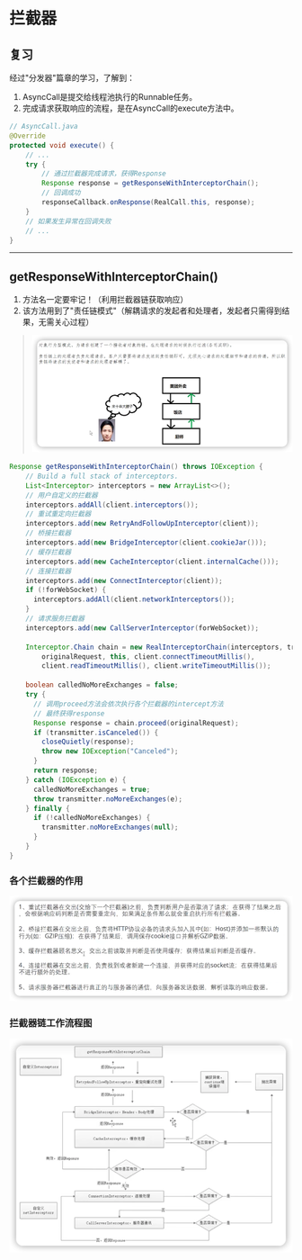 # 拦截器

## 复习
经过"分发器"篇章的学习，了解到：
1. AsyncCall是提交给线程池执行的Runnable任务。
2. 完成请求获取响应的流程，是在AsyncCall的execute方法中。
``` java
// AsyncCall.java
@Override 
protected void execute() {
    // ...
    try {
        // 通过拦截器完成请求，获得Response
        Response response = getResponseWithInterceptorChain();
        // 回调成功
        responseCallback.onResponse(RealCall.this, response);
    }
    // 如果发生异常在回调失败
    // ...
}
```
***
## getResponseWithInterceptorChain()

1. 方法名一定要牢记！（利用拦截器链获取响应）
2. 该方法用到了"责任链模式"（解耦请求的发起者和处理者，发起者只需得到结果，无需关心过程）
> ![](img/7fbe9031.png)

``` java
Response getResponseWithInterceptorChain() throws IOException {
    // Build a full stack of interceptors.
    List<Interceptor> interceptors = new ArrayList<>();
    // 用户自定义的拦截器
    interceptors.addAll(client.interceptors());
    // 重试重定向拦截器
    interceptors.add(new RetryAndFollowUpInterceptor(client));
    // 桥接拦截器
    interceptors.add(new BridgeInterceptor(client.cookieJar()));
    // 缓存拦截器
    interceptors.add(new CacheInterceptor(client.internalCache()));
    // 连接拦截器
    interceptors.add(new ConnectInterceptor(client));
    if (!forWebSocket) {
      interceptors.addAll(client.networkInterceptors());
    }
    // 请求服务拦截器
    interceptors.add(new CallServerInterceptor(forWebSocket));

    Interceptor.Chain chain = new RealInterceptorChain(interceptors, transmitter, null, 0,
        originalRequest, this, client.connectTimeoutMillis(),
        client.readTimeoutMillis(), client.writeTimeoutMillis());

    boolean calledNoMoreExchanges = false;
    try {
      // 调用proceed方法会依次执行各个拦截器的intercept方法
      // 最终获得response
      Response response = chain.proceed(originalRequest);
      if (transmitter.isCanceled()) {
        closeQuietly(response);
        throw new IOException("Canceled");
      }
      return response;
    } catch (IOException e) {
      calledNoMoreExchanges = true;
      throw transmitter.noMoreExchanges(e);
    } finally {
      if (!calledNoMoreExchanges) {
        transmitter.noMoreExchanges(null);
      }
    }
}
```
### 各个拦截器的作用
![](img/23f7bbac.png)

### 拦截器链工作流程图
![](img/faf3b322.png)



